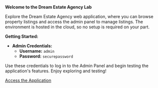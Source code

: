 **Welcome to the Dream Estate Agency Lab**

Explore the Dream Estate Agency web application, where you can browse property listings and access the admin panel to manage listings. The environment is hosted in the cloud, so no setup is required on your part.

**Getting Started:**
- **Admin Credentials:**
  - **Username:** `admin`
  - **Password:** `securepassword`

Use these credentials to log in to the Admin Panel and begin testing the application's features. Enjoy exploring and testing!

[Access the Application](#)